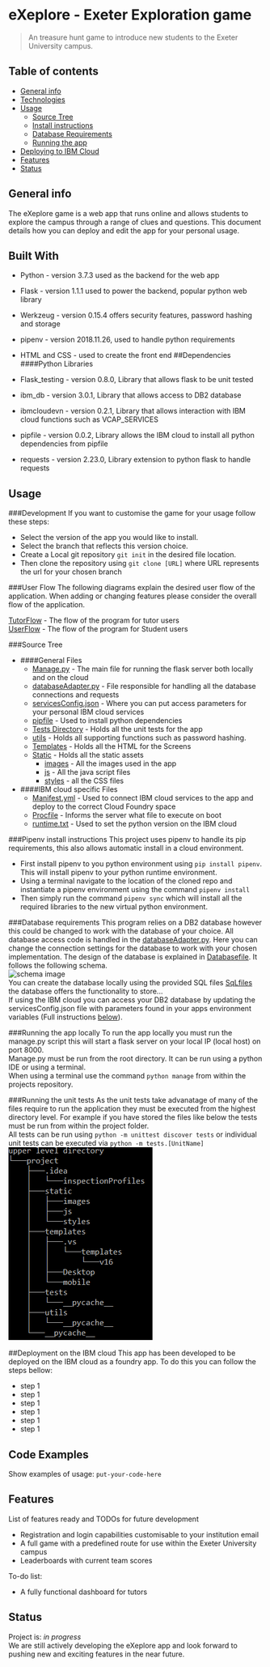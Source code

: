 # eXeplore - Exeter Exploration game
> An treasure hunt game to introduce new students to the Exeter University campus.

## Table of contents
* [General info](#general-info)
* [Technologies](#built-with)
* [Usage](#usage)
    * [Source Tree](#source-tree)
    * [Install instructions](#pipenv-install-instructions)
    * [Database Requirements](#database-requirements)
    * [Running the app](#running-the-app-locally)
* [Deploying to IBM Cloud](#deployment-on-the-ibm-cloud)
* [Features](#features)
* [Status](#usage)

## General info
The eXeplore game is a web app that runs online and allows students to explore the campus through a range of clues and questions. 
This document details how you can deploy and edit the app for your personal usage.

## Built With
* Python - version 3.7.3 used as the backend for the web app
* Flask - version 1.1.1 used to power the backend, popular python web library
* Werkzeug - version 0.15.4 offers security features, password hashing and storage
* pipenv - version  2018.11.26, used to handle python requirements

* HTML and CSS - used to create the front end
##Dependencies 
####Python Libraries
* Flask_testing - version 0.8.0, Library that allows flask to be unit tested
* ibm_db - version 3.0.1, Library that allows access to DB2 database
* ibmcloudevn - version 0.2.1, Library that allows interaction with IBM cloud functions such as VCAP_SERVICES
* pipfile - version 0.0.2, Library allows the IBM cloud to install all python dependencies from pipfile
* requests - version 2.23.0, Library extension to python flask to handle requests

## Usage
###Development
If you want to customise the game for your usage follow these steps:
* Select the version of the app you would like to install.
* Select the branch that reflects this version choice.
* Create a Local git repository `git init` in the desired file location.
* Then clone the repository using `git clone [URL]` where URL represents the url for your chosen branch

###User Flow
The following diagrams explain the desired user flow of the application. When adding or changing features please consider the overall flow
of the application.

[TutorFlow](Images/Demo/GamekeeperSolutionFlow.jpg) - The flow of the program for tutor users <br>
[UserFlow](Images/Demo/StudentSolutionFlow.jpg) - The flow of the program for Student users<br>

###Source Tree
* ####General Files
    * [Manage.py](manage.py) - The main file for running the flask server both locally and on the cloud
    * [databaseAdapter.py](databaseAdapter.py) - File responsible for handling all the database connections and requests
    * [servicesConfig.json](servicesConfig.json) - Where you can put access parameters for your personal IBM cloud services
    * [pipfile](Pipfile) - Used to install python dependencies
    * [Tests Directory](tests) - Holds all the unit tests for the app
    * [utils](utils) - Holds all supporting functions such as password hashing.
    * [Templates](templates) - Holds all the HTML for the Screens
    * [Static](static) - Holds all the static assets
        *    [images](images) - All the images used in the app
        * [js](js) - All the java script files
        * [styles](styles) - all the CSS files
* ####IBM cloud specific Files
    * [Manifest.yml](manifest.yml) - Used to connect IBM cloud services to the app and deploy to the correct Cloud Foundry space
    * [Procfile](Procfile) - Informs the server what file to execute on boot
    * [runtime.txt](runtime.txt) - Used to set the python version on the IBM cloud



###Pipenv install instructions
This project uses pipenv to handle its pip requirements, this also allows automatic install in a cloud environment.<br/>
* First install pipenv to you python environment using `pip install pipenv`. This will install pipenv to your python runtime environment.
* Using a terminal navigate to the location of the cloned repo and instantiate a pipenv environment using the command `pipenv install`
* Then simply run the command `pipenv sync` which will install all the required libraries to the new virtual python environment.

###Database requirements
This program relies on a DB2 database however this could be changed to work with the database of your choice. All database access code is handled in
the [databaseAdapter.py](databaseAdapter.py). Here you can change the connection settings for the database to work with your chosen implementation.
The design of the database is explained in [Databasefile](databaseFile).
It follows the following schema.<br>
![schema image](imageurl)<br>
You can create the database locally using the provided SQL files [SqLfiles](linktofiles)<br>
the database offers the functionality to store... <br>
If using the IBM cloud you can access your DB2 database by updating the servicesConfig.json file with parameters found in your apps 
environment variables (Full instructions [below](#deployment-on-the-ibm-cloud)).

###Running the app locally
To run the app locally you must run the manage.py script this will start a flask server on your local IP (local host) on port 8000.<br>
Manage.py must be run from the root directory. It can be run using a python IDE or using a terminal. <br>
When using a terminal use the command `python manage` from within the projects repository.

###Running the unit tests
As the unit tests take advanatage of many of the files require to run the application they must be executed from the highest directory level.
For example if you have stored the files like below the tests must be run from within the project folder. <br>All tests can be run using
`python -m unittest discover tests` or individual unit tests can be executed via `python -m tests.[UnitName]`<br>
![Tree File Structure](Images/Demo/tree_structure.png)<br>


##Deployment on the IBM cloud
This app has been developed to be deployed on the IBM cloud as a foundry app. To do this you can follow the steps bellow:
* step 1
* step 1
* step 1
* step 1
* step 1
* step 1




## Code Examples
Show examples of usage:
`put-your-code-here`

## Features
List of features ready and TODOs for future development
* Registration and login capabilities customisable to your institution email
* A full game with a predefined route for use within the Exeter University campus
* Leaderboards with current team scores 

To-do list:
* A fully functional dashboard for tutors

## Status
Project is: _in progress_ <br>
We are still actively developing the eXeplore app and look forward to pushing new and exciting features in the near future. 